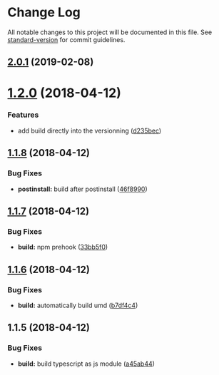 # Change Log

All notable changes to this project will be documented in this file. See [standard-version](https://github.com/conventional-changelog/standard-version) for commit guidelines.

<a name="2.0.1"></a>
## [2.0.1](https://github.com/nuxt-community/nuxt-property-decorator/compare/v1.3.1...v2.0.1) (2019-02-08)



<a name="1.2.0"></a>
# [1.2.0](https://github.com/nuxt-community/nuxt-property-decorator/compare/v1.1.8...v1.2.0) (2018-04-12)


### Features

* add build directly into the versionning ([d235bec](https://github.com/nuxt-community/nuxt-property-decorator/commit/d235bec))



<a name="1.1.8"></a>
## [1.1.8](https://github.com/nuxt-community/nuxt-property-decorator/compare/v1.1.7...v1.1.8) (2018-04-12)


### Bug Fixes

* **postinstall:** build after postinstall ([46f8990](https://github.com/nuxt-community/nuxt-property-decorator/commit/46f8990))



<a name="1.1.7"></a>
## [1.1.7](https://github.com/nuxt-community/nuxt-property-decorator/compare/v1.1.6...v1.1.7) (2018-04-12)


### Bug Fixes

* **build:** npm prehook ([33bb5f0](https://github.com/nuxt-community/nuxt-property-decorator/commit/33bb5f0))



<a name="1.1.6"></a>
## [1.1.6](https://github.com/nuxt-community/nuxt-property-decorator/compare/v1.1.5...v1.1.6) (2018-04-12)


### Bug Fixes

* **build:** automatically build umd ([b7df4c4](https://github.com/nuxt-community/nuxt-property-decorator/commit/b7df4c4))



<a name="1.1.5"></a>
## 1.1.5 (2018-04-12)


### Bug Fixes

* **build:** build typescript as js module ([a45ab44](https://github.com/nuxt-community/nuxt-property-decorator/commit/a45ab44))
